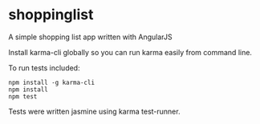 # shoppinglist
A simple shopping list app written with AngularJS 

Install karma-cli globally so you can run karma easily from command line.

To run tests included:
```
npm install -g karma-cli
npm install
npm test 
```
Tests were written jasmine using karma test-runner.


